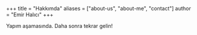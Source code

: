 +++
title = "Hakkımda"
aliases = ["about-us", "about-me", "contact"]
author = "Emir Halıcı"
+++

Yapım aşamasında. Daha sonra tekrar gelin!